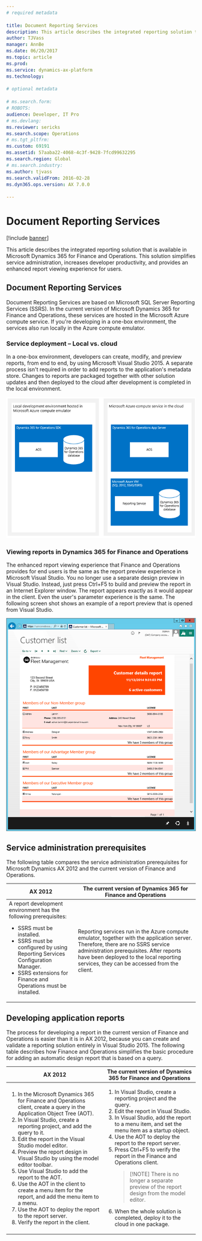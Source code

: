 ```yaml
---
# required metadata

title: Document Reporting Services
description: This article describes the integrated reporting solution that is available in Microsoft Dynamics 365 for Finance and Operations. This solution simplifies service administration, increases developer productivity, and provides an enhanced report viewing experience for users.
author: TJVass
manager: AnnBe
ms.date: 06/20/2017
ms.topic: article
ms.prod: 
ms.service: dynamics-ax-platform
ms.technology: 

# optional metadata

# ms.search.form: 
# ROBOTS: 
audience: Developer, IT Pro
# ms.devlang: 
ms.reviewer: sericks
ms.search.scope: Operations
# ms.tgt_pltfrm: 
ms.custom: 69191
ms.assetid: 57aaba22-4068-4c3f-9428-7fcd99632295
ms.search.region: Global
# ms.search.industry: 
ms.author: tjvass
ms.search.validFrom: 2016-02-28
ms.dyn365.ops.version: AX 7.0.0

---
```


# Document Reporting Services

[!include [banner](../includes/banner.md)]

This article describes the integrated reporting solution that is available in Microsoft Dynamics 365 for Finance and Operations. This solution simplifies service administration, increases developer productivity, and provides an enhanced report viewing experience for users.

## Document Reporting Services

Document Reporting Services are based on Microsoft SQL Server Reporting Services (SSRS). In the current version of Microsoft Dynamics 365 for Finance and Operations, these services are hosted in the Microsoft Azure compute service. If you're developing in a one-box environment, the services also run locally in the Azure compute emulator.

### Service deployment – Local vs. cloud

In a one-box environment, developers can create, modify, and preview reports, from end to end, by using Microsoft Visual Studio 2015. A separate process isn't required in order to add reports to the application's metadata store. Changes to reports are packaged together with other solution updates and then deployed to the cloud after development is completed in the local environment.

[![document-reporting-services-topology](./media/document-reporting-services-topology.png)](./media/document-reporting-services-topology.png)

### Viewing reports in Dynamics 365 for Finance and Operations

The enhanced report viewing experience that Finance and Operations provides for end users is the same as the report preview experience in Microsoft Visual Studio. You no longer use a separate design preview in Visual Studio. Instead, just press Ctrl+F5 to build and preview the report in an Internet Explorer window. The report appears exactly as it would appear in the client. Even the user's parameter experience is the same. The following screen shot shows an example of a report preview that is opened from Visual Studio.

[![Example of a report preview](./media/2_report.png)](./media/2_report.png)

## Service administration prerequisites
The following table compares the service administration prerequisites for Microsoft Dynamics AX 2012 and the current version of Finance and Operations.

<table>
<thead>
<tr>
<th>AX 2012</th>
<th>The current version of Dynamics 365 for Finance and Operations</th>
</tr>
</thead>
<tbody>
<tr>
<td>A report development environment has the following prerequisites:
<ul>
<li>SSRS must be installed.</li>
<li>SSRS must be configured by using Reporting Services Configuration Manager.</li>
<li>SSRS extensions for Finance and Operations must be installed.</li>
</ul></td>
<td>Reporting services run in the Azure compute emulator, together with the application server. Therefore, there are no SSRS service administration prerequisites. After reports have been deployed to the local reporting services, they can be accessed from the client.</td>
</tr>
</tbody>
</table>

## Developing application reports
The process for developing a report in the current version of Finance and Operations is easier than it is in AX 2012, because you can create and validate a reporting solution entirely in Visual Studio 2015. The following table describes how Finance and Operations simplifies the basic procedure for adding an automatic design report that is based on a query.

<table>
<thead>
<tr>
<th>AX 2012</th>
<th>The current version of Dynamics 365 for Finance and Operations</th>
</tr>
</thead>
<tbody>
<tr>
<td><ol>
<li>In the Microsoft Dynamics 365 for Finance and Operations client, create a query in the Application Object Tree (AOT).</li>
<li>In Visual Studio, create a reporting project, and add the query to it.</li>
<li>Edit the report in the Visual Studio model editor.</li>
<li>Preview the report design in Visual Studio by using the model editor toolbar.</li>
<li>Use Visual Studio to add the report to the AOT.</li>
<li>Use the AOT in the client to create a menu item for the report, and add the menu item to a menu.</li>
<li>Use the AOT to deploy the report to the report server.</li>
<li>Verify the report in the client.</li>
</ol></td>
<td><ol>
<li>In Visual Studio, create a reporting project and the query.</li>
<li>Edit the report in Visual Studio.</li>
<li>In Visual Studio, add the report to a menu item, and set the menu item as a startup object.</li>
<li>Use the AOT to deploy the report to the report server.</li>
<li>Press Ctrl+F5 to verify the report in the Finance and Operations client.
<blockquote>[!NOTE] There is no longer a separate preview of the report design from the model editor.</blockquote>
</li>
<li>When the whole solution is completed, deploy it to the cloud in one package.</li>
</ol></td>
</tr>
</tbody>
</table>
